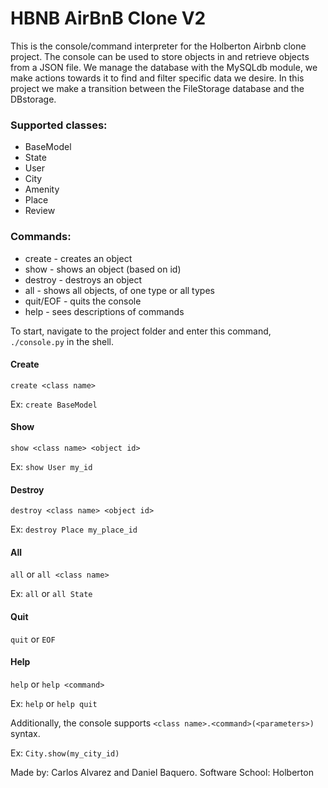 # HBNB AirBnB Clone V2

This is the console/command interpreter for the Holberton Airbnb clone project. The console can be used to store objects in and retrieve objects from a JSON file. We manage the database with the MySQLdb module, we make actions towards it to find and filter specific data we desire. In this project we make a transition between the FileStorage database and the DBstorage.

### Supported classes:
* BaseModel
* State
* User
* City
* Amenity
* Place
* Review

### Commands:
* create - creates an object
* show - shows an object (based on id)
* destroy - destroys an object
* all - shows all objects, of one type or all types
* quit/EOF - quits the console
* help - sees descriptions of commands

To start, navigate to the project folder and enter this command, `./console.py` in the shell.

#### Create
`create <class name>`

Ex:
`create BaseModel`

#### Show
`show <class name> <object id>`

Ex:
`show User my_id`

#### Destroy
`destroy <class name> <object id>`

Ex:
`destroy Place my_place_id`

#### All
`all` or `all <class name>`

Ex:
`all` or `all State`

#### Quit
`quit` or `EOF`

#### Help
`help` or `help <command>`

Ex:
`help` or `help quit`

Additionally, the console supports `<class name>.<command>(<parameters>)` syntax.

Ex:
`City.show(my_city_id)`

Made by: Carlos Alvarez and Daniel Baquero.
Software School: Holberton